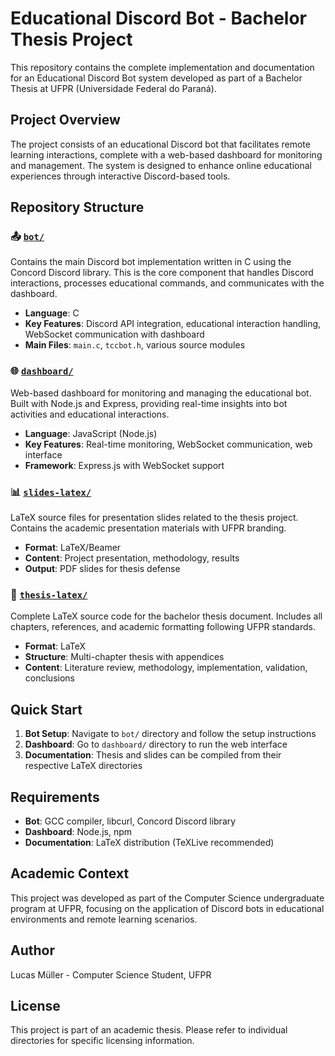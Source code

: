 # Educational Discord Bot - Bachelor Thesis Project

This repository contains the complete implementation and documentation for an Educational Discord Bot system developed as part of a Bachelor Thesis at UFPR (Universidade Federal do Paraná).

## Project Overview

The project consists of an educational Discord bot that facilitates remote learning interactions, complete with a web-based dashboard for monitoring and management. The system is designed to enhance online educational experiences through interactive Discord-based tools.

## Repository Structure

### 📤 [`bot/`](./bot/)

Contains the main Discord bot implementation written in C using the Concord Discord library. This is the core component that handles Discord interactions, processes educational commands, and communicates with the dashboard.

- **Language**: C
- **Key Features**: Discord API integration, educational interaction handling, WebSocket communication with dashboard
- **Main Files**: `main.c`, `tccbot.h`, various source modules

### 🌐 [`dashboard/`](./dashboard/)

Web-based dashboard for monitoring and managing the educational bot. Built with Node.js and Express, providing real-time insights into bot activities and educational interactions.

- **Language**: JavaScript (Node.js)
- **Key Features**: Real-time monitoring, WebSocket communication, web interface
- **Framework**: Express.js with WebSocket support

### 📊 [`slides-latex/`](./slides-latex/)

LaTeX source files for presentation slides related to the thesis project. Contains the academic presentation materials with UFPR branding.

- **Format**: LaTeX/Beamer
- **Content**: Project presentation, methodology, results
- **Output**: PDF slides for thesis defense

### 📖 [`thesis-latex/`](./thesis-latex/)

Complete LaTeX source code for the bachelor thesis document. Includes all chapters, references, and academic formatting following UFPR standards.

- **Format**: LaTeX
- **Structure**: Multi-chapter thesis with appendices
- **Content**: Literature review, methodology, implementation, validation, conclusions

## Quick Start

1. **Bot Setup**: Navigate to `bot/` directory and follow the setup instructions
2. **Dashboard**: Go to `dashboard/` directory to run the web interface
3. **Documentation**: Thesis and slides can be compiled from their respective LaTeX directories

## Requirements

- **Bot**: GCC compiler, libcurl, Concord Discord library
- **Dashboard**: Node.js, npm
- **Documentation**: LaTeX distribution (TeXLive recommended)

## Academic Context

This project was developed as part of the Computer Science undergraduate program at UFPR, focusing on the application of Discord bots in educational environments and remote learning scenarios.

## Author

Lucas Müller - Computer Science Student, UFPR

## License

This project is part of an academic thesis. Please refer to individual directories for specific licensing information.

